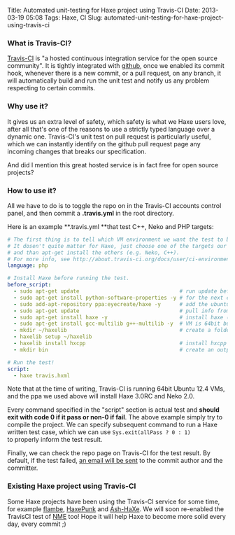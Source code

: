 Title: Automated unit-testing for Haxe project using Travis-CI
Date: 2013-03-19 05:08
Tags: Haxe, CI
Slug: automated-unit-testing-for-haxe-project-using-travis-ci

### What is Travis-CI?

[Travis-CI][] is "a hosted continuous integration service for the open
source community". It is tightly integrated with [github][], once we
enabled its commit hook, whenever there is a new commit, or a pull
request, on any branch, it will automatically build and run the unit
test and notify us any problem respecting to certain commits.

### Why use it?

It gives us an extra level of safety, which safety is what we Haxe users
love, after all that's one of the reasons to use a strictly typed
language over a dynamic one. Travis-CI's unit test on pull request is
particularly useful, which we can instantly identify on the github pull
request page any incoming changes that breaks our specification.

And did I mention this great hosted service is in fact free for open
source projects?

### How to use it?

All we have to do is to toggle the repo on in the Travis-CI accounts
control panel, and then commit a **.travis.yml** in the root directory.

Here is an example **.travis.yml **that test C++, Neko and PHP targets:

```yaml
# The first thing is to tell which VM environment we want the test to be run on.
# It dosen't quite matter for Haxe, just choose one of the targets our project support (e.g. PHP),
# and than apt-get install the others (e.g. Neko, C++).
# For more info, see http://about.travis-ci.org/docs/user/ci-environment/
language: php

# Install Haxe before running the test.
before_script:
  - sudo apt-get update                                # run update before installing anything
  - sudo apt-get install python-software-properties -y # for the next command
  - sudo add-apt-repository ppa:eyecreate/haxe -y      # add the ubuntu ppa that contains haxe
  - sudo apt-get update                                # pull info from ppa
  - sudo apt-get install haxe -y                       # install haxe (and neko)
  - sudo apt-get install gcc-multilib g++-multilib -y  # VM is 64bit but hxcpp builds 32bit
  - mkdir ~/haxelib                                    # create a folder for installing haxelib
  - haxelib setup ~/haxelib
  - haxelib install hxcpp                              # install hxcpp to test C++ target
  - mkdir bin                                          # create an output folder if needed

# Run the test!
script:
  - haxe travis.hxml
```

Note that at the time of writing, Travis-CI is running 64bit Ubuntu 12.4
VMs, and the ppa we used above will install Haxe 3.0RC and Neko 2.0.

Every command specified in the "script" section is actual test and
**should exit with code 0 if it pass or non-0 if fail**. The above
example simply try to compile the project. We can
specify subsequent command to run a Haxe written test case, which we can
use `Sys.exit(allPass
? 0 : 1)` to properly inform the test result.

Finally, we can check the repo page on Travis-CI for the test result. By
default, if the test failed, [an email will be sent][] to the commit
author and the committer.

### Existing Haxe project using Travis-CI

Some Haxe projects have been using the Travis-CI service for some time,
for example [flambe][], [HaxePunk][] and [Ash-HaXe][]. We will soon
re-enabled the TravisCI test of [NME][] too! Hope it will help Haxe to
become more solid every day, every commit ;)

  [Travis-CI]: http://about.travis-ci.org/docs/
  [github]: https://github.com/
  [an email will be sent]: http://about.travis-ci.org/docs/user/notifications/
  [flambe]: https://github.com/aduros/flambe
  [HaxePunk]: https://github.com/MattTuttle/HaxePunk
  [Ash-HaXe]: https://github.com/nadako/Ash-HaXe
  [NME]: https://github.com/haxenme/NME
